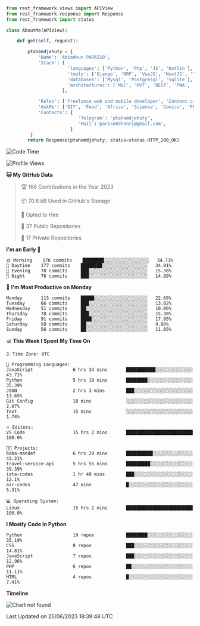 ###
```python
from rest_framework.views import APIView
from rest_framework.response import Response
from rest_framework import status

class AboutMe(APIView):

    def get(self, request):

        ptahemdjehuty = {
            'Name': 'Abiodoun PARAISO',
            'Stack': {
                       'languages': ['Python', 'Php', 'JS', 'Kotlin'],
                       'tools': ['Django', 'DRF', 'VueJS', 'NuxtJS', 'Threejs' 'React', 'Kotlin', 'Electron'],
                       'databases': ['Mysql', 'Postgresql', 'Sqlite'],
                       'architectures': ['MVC', 'MVT', 'REST', 'PWA', 'SPA', 'MicroServices']
                     },

            'Roles': ['freelance web and mobile developer', 'Content creator', 'Teacher', 'Mentor'],
            'AskMe': ['DIY', 'Food', 'Africa', 'Science', 'Comics', 'Photography', 'Tech', 'Programming'],
            'Contacts': {
                           'Telegram': 'ptahemdjehuty',
                           'Mail':'pariso03henri@gmail.com',
                        }
         }
        return Response(ptahemdjehuty, status=status.HTTP_200_OK)

```                    

<!--START_SECTION:waka-->
![Code Time](http://img.shields.io/badge/Code%20Time-641%20hrs%2030%20mins-blue)

![Profile Views](http://img.shields.io/badge/Profile%20Views-0-blue)

**🐱 My GitHub Data** 

> 🏆 166 Contributions in the Year 2023
 > 
> 📦 70.6 kB Used in GitHub's Storage 
 > 
> 💼 Opted to Hire
 > 
> 📜 37 Public Repositories 
 > 
> 🔑 17 Private Repositories  
 > 
**I'm an Early 🐤** 

```text
🌞 Morning    176 commits    ████████░░░░░░░░░░░░░░░░░   34.71% 
🌆 Daytime    177 commits    ████████░░░░░░░░░░░░░░░░░   34.91% 
🌃 Evening    78 commits     ███░░░░░░░░░░░░░░░░░░░░░░   15.38% 
🌙 Night      76 commits     ███░░░░░░░░░░░░░░░░░░░░░░   14.99%

```
📅 **I'm Most Productive on Monday** 

```text
Monday       115 commits    █████░░░░░░░░░░░░░░░░░░░░   22.68% 
Tuesday      66 commits     ███░░░░░░░░░░░░░░░░░░░░░░   13.02% 
Wednesday    51 commits     ██░░░░░░░░░░░░░░░░░░░░░░░   10.06% 
Thursday     78 commits     ███░░░░░░░░░░░░░░░░░░░░░░   15.38% 
Friday       91 commits     ████░░░░░░░░░░░░░░░░░░░░░   17.95% 
Saturday     50 commits     ██░░░░░░░░░░░░░░░░░░░░░░░   9.86% 
Sunday       56 commits     ██░░░░░░░░░░░░░░░░░░░░░░░   11.05%

```


📊 **This Week I Spent My Time On** 

```text
⌚︎ Time Zone: UTC

💬 Programming Languages: 
JavaScript               6 hrs 34 mins       ███████████░░░░░░░░░░░░░░   43.71% 
Python                   5 hrs 19 mins       ████████░░░░░░░░░░░░░░░░░   35.39% 
JSON                     2 hrs 3 mins        ███░░░░░░░░░░░░░░░░░░░░░░   13.65% 
Git Config               18 mins             ░░░░░░░░░░░░░░░░░░░░░░░░░   2.07% 
Text                     15 mins             ░░░░░░░░░░░░░░░░░░░░░░░░░   1.74%

🔥 Editors: 
VS Code                  15 hrs 2 mins       █████████████████████████   100.0%

🐱‍💻 Projects: 
baba-mandef              6 hrs 29 mins       ██████████░░░░░░░░░░░░░░░   43.21% 
travel-service-api       5 hrs 55 mins       █████████░░░░░░░░░░░░░░░░   39.39% 
iata-codes               1 hr 49 mins        ███░░░░░░░░░░░░░░░░░░░░░░   12.1% 
air-codes                47 mins             █░░░░░░░░░░░░░░░░░░░░░░░░   5.31%

💻 Operating System: 
Linux                    15 hrs 2 mins       █████████████████████████   100.0%

```

**I Mostly Code in Python** 

```text
Python                   19 repos            ████████░░░░░░░░░░░░░░░░░   35.19% 
CSS                      8 repos             ███░░░░░░░░░░░░░░░░░░░░░░   14.81% 
JavaScript               7 repos             ███░░░░░░░░░░░░░░░░░░░░░░   12.96% 
PHP                      6 repos             ██░░░░░░░░░░░░░░░░░░░░░░░   11.11% 
HTML                     4 repos             █░░░░░░░░░░░░░░░░░░░░░░░░   7.41%

```


**Timeline**

![Chart not found](https://raw.githubusercontent.com/ptahemdjehuty/ptahemdjehuty/main/charts/bar_graph.png) 


 Last Updated on 25/06/2023 18:39:48 UTC
<!--END_SECTION:waka-->
